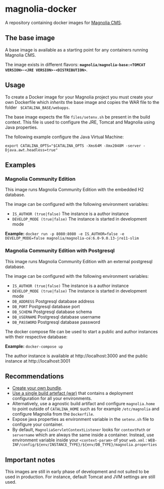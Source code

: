 # magnolia-docker
A repository containing docker images for [Magnolia CMS](http://magnolia-cms.com/).

## The base image
A base image is available as a starting point for any containers running Magnolia CMS.

The image exists in different flavors: **`magnolia/magnolia-base:<TOMCAT VERSION>-<JRE VERSION>-<DISTRIBUTION>`**.

## Usage
To create a Docker image for your Magnolia project you must create your own Dockerfile which _inherits_ the base image and copies the WAR file to the folder ``` $CATALINA_BASE/webapps```.

The base image expects the file ``files/setenv.sh`` be present in the build context. This file is used to configure the JRE, Tomcat and Magnolia using Java properties. 

The following example configure the Java Virtual Machine:

````
export CATALINA_OPTS="$CATALINA_OPTS -Xms64M -Xmx2048M -server -Djava.awt.headless=true"
````
## Examples

### Magnolia Community Edition
This image runs Magnolia Community Edition with the embedded H2 database. 

The image can be configured with the following environment variables:
- `IS_AUTHOR (true|false)` The instance is a author instance
- `DEVELOP_MODE (true|false)` The instance is started in development mode

**Example:** 
```docker run -p 8080:8080 -e IS_AUTHOR=false -e DEVELOP_MODE=false magnolia/magnolia-ce:6.0-9.0.13-jre11-slim```

### Magnolia Community Edition with Postgresql
This image runs Magnolia Community Edition with an external postgresql database. 

The image can be configured with the following environment variables:
- `IS_AUTHOR (true|false)` The instance is a author instance
- `DEVELOP_MODE (true|false)` The instance is started in development mode
- `DB_ADDRESS` Postgresql database address
- `DB_PORT` Postgresql database port
- `DB_SCHEMA` Postgresql database schema
- `DB_USERNAME` Postgresql database username
- `DB_PASSWORD` Postgresql database password

The docker compose file can be used to start a public and author instances with their respective database:

**Example:**
```docker-compose up```

The author instance is available at http://localhost:3000 and the public instance at http://localhost:3001

## Recommendations
- [Create your own bundle](https://documentation.magnolia-cms.com/display/DOCS60/Creating+a+custom+bundle).
- [Use a single build artefact (war)](https://documentation.magnolia-cms.com/display/DOCS60/WAR+file+with+multiple+configurations) that contains a deployment configuration for all your environments.
- Alternatively, use a agnostic build artifact and configure `magnolia.home` to point outside of `CATALINA_HOME` such as for example `/etc/magnolia` and configure Magnolia from the `Dockerfile`.
- Expose java properties as environment variable in the `setenv.sh` file to configure your container.
- By default, `MagnoliaServletContextListener` looks for `contextPath` or `servername` which are always the same inside a container. Instead, use environment variable inside your `<context-param>` of your `web.xml` : `WEB-INF/config/${env/INSTANCE_TYPE}/${env/DB_TYPE}/magnolia.properties`


## Important notes
This images are still in early phase of development and not suited to be used in production. For instance, default Tomcat and JVM settings are still used.
